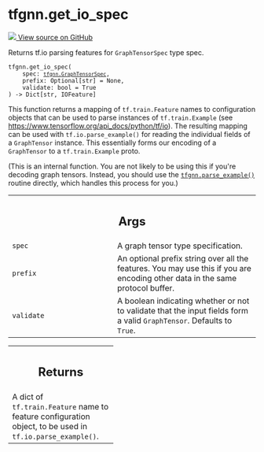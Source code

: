 # tfgnn.get_io_spec

<!-- Insert buttons and diff -->

<a target="_blank" href="https://github.com/tensorflow/gnn/tree/master/tensorflow_gnn/graph/graph_tensor_io.py#L132-L227">
<img src="https://www.tensorflow.org/images/GitHub-Mark-32px.png" /> View source
on GitHub </a>

Returns tf.io parsing features for `GraphTensorSpec` type spec.

<pre class="devsite-click-to-copy prettyprint lang-py tfo-signature-link">
<code>tfgnn.get_io_spec(
    spec: <a href="../tfgnn/GraphTensorSpec.md"><code>tfgnn.GraphTensorSpec</code></a>,
    prefix: Optional[str] = None,
    validate: bool = True
) -> Dict[str, IOFeature]
</code></pre>

<!-- Placeholder for "Used in" -->

This function returns a mapping of `tf.train.Feature` names to configuration
objects that can be used to parse instances of `tf.train.Example` (see
https://www.tensorflow.org/api_docs/python/tf/io). The resulting mapping can
be used with `tf.io.parse_example()` for reading the individual fields of a
`GraphTensor` instance. This essentially forms our encoding of a `GraphTensor`
to a `tf.train.Example` proto.

(This is an internal function. You are not likely to be using this if you're
decoding graph tensors. Instead, you should use the <a href="../tfgnn/parse_example.md"><code>tfgnn.parse_example()</code></a>
routine directly, which handles this process for you.)

<!-- Tabular view -->
 <table class="responsive fixed orange">
<colgroup><col width="214px"><col></colgroup>
<tr><th colspan="2"><h2 class="add-link">Args</h2></th></tr>

<tr>
<td>
<code>spec</code><a id="spec"></a>
</td>
<td>
A graph tensor type specification.
</td>
</tr><tr>
<td>
<code>prefix</code><a id="prefix"></a>
</td>
<td>
An optional prefix string over all the features. You may use
this if you are encoding other data in the same protocol buffer.
</td>
</tr><tr>
<td>
<code>validate</code><a id="validate"></a>
</td>
<td>
A boolean indicating whether or not to validate that the input
fields form a valid <code>GraphTensor</code>. Defaults to <code>True</code>.
</td>
</tr>
</table>

<!-- Tabular view -->

 <table class="responsive fixed orange">
<colgroup><col width="214px"><col></colgroup>
<tr><th colspan="2"><h2 class="add-link">Returns</h2></th></tr>
<tr class="alt">
<td colspan="2">
A dict of <code>tf.train.Feature</code> name to feature configuration object, to be
used in <code>tf.io.parse_example()</code>.
</td>
</tr>

</table>

